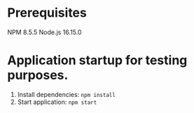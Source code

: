 # Prerequisites
NPM 8.5.5
Node.js 16.15.0


# Application startup for testing purposes.
1. Install dependencies: `npm install`
2. Start application: `npm start`